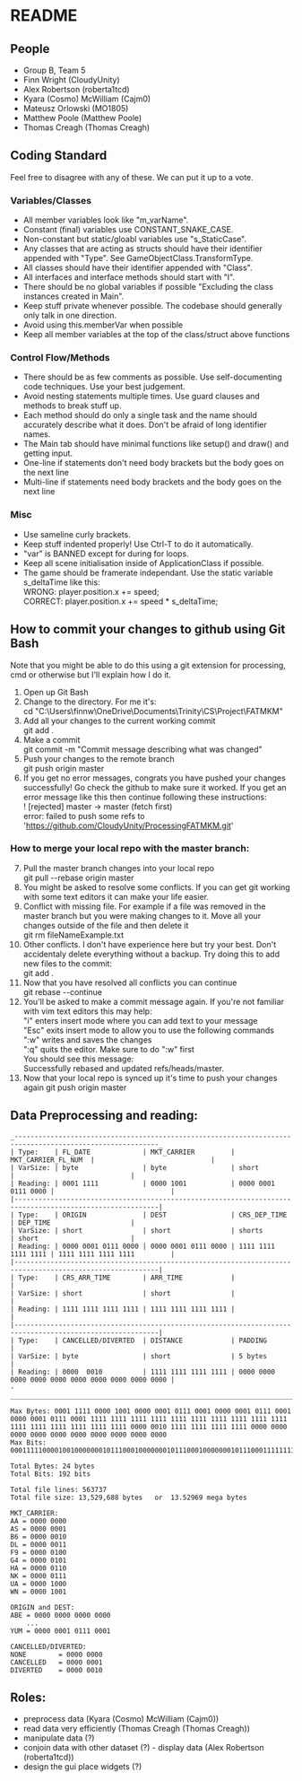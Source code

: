# README

## People

- Group B, Team 5
- Finn Wright (CloudyUnity)
- Alex Robertson (roberta1tcd)
- Kyara (Cosmo) McWilliam (Cajm0)
- Mateusz Orlowski (MO1805)
- Matthew Poole (Matthew Poole)
- Thomas Creagh (Thomas Creagh)

## Coding Standard

Feel free to disagree with any of these. We can put it up to a vote.  

### Variables/Classes

- All member variables look like "m_varName".  
- Constant (final) variables use CONSTANT_SNAKE_CASE.  
- Non-constant but static/gloabl variables use "s_StaticCase".  
- Any classes that are acting as structs should have their identifier appended with "Type". See GameObjectClass.TransformType.  
- All classes should have their identifier appended with "Class".  
- All interfaces and interface methods should start with "I".  
- There should be no global variables if possible "Excluding the class instances created in Main".  
- Keep stuff private whenever possible. The codebase should generally only talk in one direction.  
- Avoid using this.memberVar when possible
- Keep all member variables at the top of the class/struct above functions


### Control Flow/Methods

- There should be as few comments as possible. Use self-documenting code techniques. Use your best judgement.  
- Avoid nesting statements multiple times. Use guard clauses and methods to break stuff up.  
- Each method should do only a single task and the name should accurately describe what it does. Don't be afraid of long identifier names.  
- The Main tab should have minimal functions like setup() and draw() and getting input.  
- One-line if statements don't need body brackets but the body goes on the next line
- Multi-line if statements need body brackets and the body goes on the next line

### Misc

- Use sameline curly brackets.  
- Keep stuff indented properly! Use Ctrl-T to do it automatically.  
- "var" is BANNED except for during for loops.  
- Keep all scene initialisation inside of ApplicationClass if possible.  
- The game should be framerate independant. Use the static variable s_deltaTime like this:  
    WRONG:   player.position.x += speed;  
    CORRECT: player.position.x += speed * s_deltaTime;  

## How to commit your changes to github using Git Bash  

Note that you might be able to do this using a git extension for processing, cmd or otherwise but I'll explain how I do it.  

1. Open up Git Bash  
2. Change to the directory. For me it's:  
    cd "C:\Users\finnw\OneDrive\Documents\Trinity\CS\Project\FATMKM"  
3. Add all your changes to the current working commit  
    git add .  
4. Make a commit  
    git commit -m "Commit message describing what was changed"  
5. Push your changes to the remote branch  
    git push origin master      
6. If you get no error messages, congrats you have pushed your changes successfully! Go check the github to make sure it worked. If you get an error message like this then continue following these instructions:  
     ! [rejected]        master -> master (fetch first)  
    error: failed to push some refs to 'https://github.com/CloudyUnity/ProcessingFATMKM.git'  

### How to merge your local repo with the master branch:  
7. Pull the master branch changes into your local repo  
    git pull --rebase origin master  
8. You might be asked to resolve some conflicts. If you can get git working with some text editors it can make your life easier.   
9. Conflict with missing file. For example if a file was removed in the master branch but you were making changes to it. Move all your changes outside of the file and then delete it  
    git rm fileNameExample.txt  
10. Other conflicts. I don't have experience here but try your best. Don't accidentaly delete everything without a backup. Try doing this to add new files to the commit:  
    git add .  
11. Now that you have resolved all conflicts you can continue  
    git rebase --continue  
12. You'll be asked to make a commit message again. If you're not familiar with vim text editors this may help:  
    "i" enters insert mode where you can add text to your message  
    "Esc" exits insert mode to allow you to use the following commands  
    ":w" writes and saves the changes   
    ":q" quits the editor. Make sure to do ":w" first   
    You should see this message:  
        Successfully rebased and updated refs/heads/master.  
13. Now that your local repo is synced up it's time to push your changes again
    git push origin master  

## Data Preprocessing and reading:
```
_----------------------------------------------------------------------------------------------------------_
| Type:    | FL_DATE             | MKT_CARRIER         | MKT_CARRIER_FL_NUM  |                             |
| VarSize: | byte                | byte                | short               |                             |
| Reading: | 0001 1111           | 0000 1001           | 0000 0001 0111 0000 |                             |
|----------------------------------------------------------------------------------------------------------|
| Type:    | ORIGIN              | DEST                | CRS_DEP_TIME        | DEP_TIME                    |
| VarSize: | short               | short               | shorts              | short                       |
| Reading: | 0000 0001 0111 0000 | 0000 0001 0111 0000 | 1111 1111 1111 1111 | 1111 1111 1111 1111         |
|----------------------------------------------------------------------------------------------------------|
| Type:    | CRS_ARR_TIME        | ARR_TIME            |                                                   |
| VarSize: | short               | short               |                                                   |         
| Reading: | 1111 1111 1111 1111 | 1111 1111 1111 1111 |                                                   | 
|----------------------------------------------------------------------------------------------------------|
| Type:    | CANCELLED/DIVERTED  | DISTANCE            | PADDING                                           |
| VarSize: | byte                | short               | 5 bytes                                           |
| Reading: | 0000  0010          | 1111 1111 1111 1111 | 0000 0000 0000 0000 0000 0000 0000 0000 0000 0000 |
-__________________________________________________________________________________________________________-

Max Bytes: 0001 1111 0000 1001 0000 0001 0111 0001 0000 0001 0111 0001 0000 0001 0111 0001 1111 1111 1111 1111 1111 1111 1111 1111 1111 1111 1111 1111 1111 1111 1111 1111 0000 0010 1111 1111 1111 1111 0000 0000 0000 0000 0000 0000 0000 0000 0000 0000
Max Bits:  000111110000100100000001011100010000000101110001000000010111000111111111111111111111111111111111111111111111111111111111111111110000001011111111111111110000000000000000000000000000000000000000

Total Bytes: 24 bytes
Total Bits: 192 bits

Total file lines: 563737
Total file size: 13,529,688 bytes   or  13.52969 mega bytes

MKT_CARRIER:
AA = 0000 0000
AS = 0000 0001
B6 = 0000 0010
DL = 0000 0011
F9 = 0000 0100
G4 = 0000 0101
HA = 0000 0110
NK = 0000 0111
UA = 0000 1000
WN = 0000 1001

ORIGIN and DEST:
ABE = 0000 0000 0000 0000
    ...
YUM = 0000 0001 0111 0001

CANCELLED/DIVERTED:
NONE        = 0000 0000
CANCELLED   = 0000 0001
DIVERTED    = 0000 0010
```

## Roles:
- preprocess data (Kyara (Cosmo) McWilliam (Cajm0))
- read data very efficiently (Thomas Creagh (Thomas Creagh))
- manipulate data (?)
- conjoin data with other dataset (?)
- display data (Alex Robertson (roberta1tcd))
- design the gui place widgets (?)

